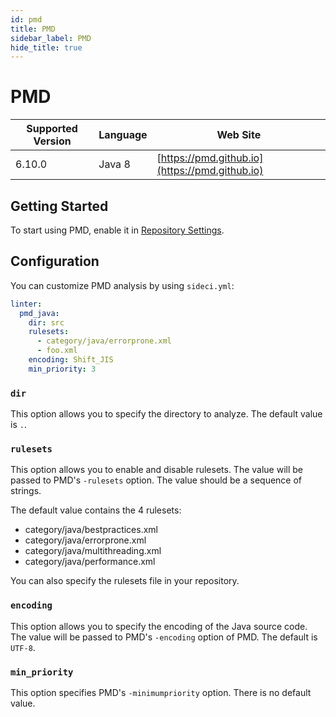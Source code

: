 ```yaml
---
id: pmd
title: PMD
sidebar_label: PMD
hide_title: true
---
```


# PMD

| Supported Version | Language | Web Site |
| ----------------- | -------- | -------- |
| 6.10.0 | Java 8 | [https://pmd.github.io](https://pmd.github.io) |

## Getting Started

To start using PMD, enable it in [Repository Settings](../../getting-started/repository-settings.md).

## Configuration

You can customize PMD analysis by using `sideci.yml`:

```yaml:sideci.yml
linter:
  pmd_java:
    dir: src
    rulesets:
      - category/java/errorprone.xml
      - foo.xml
    encoding: Shift_JIS
    min_priority: 3
```

### `dir`

This option allows you to specify the directory to analyze. The default value is `.`.

### `rulesets`

This option allows you to enable and disable rulesets. The value will be passed to PMD's `-rulesets` option. The value should be a sequence of strings.

The default value contains the 4 rulesets:

* category/java/bestpractices.xml
* category/java/errorprone.xml
* category/java/multithreading.xml
* category/java/performance.xml

You can also specify the rulesets file in your repository.

### `encoding`

This option allows you to specify the encoding of the Java source code. The value will be passed to PMD's `-encoding` option of PMD. The default is `UTF-8`.

### `min_priority`

This option specifies PMD's `-minimumpriority` option. There is no default value.

